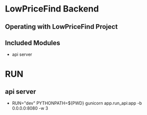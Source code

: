 # LowPriceFind Backend

## Operating with LowPriceFind Project
## Included Modules
* api server

# RUN
## api server
* RUN="dev" PYTHONPATH=${PWD} gunicorn app.run_api:app -b 0.0.0.0:8080 -w 3
